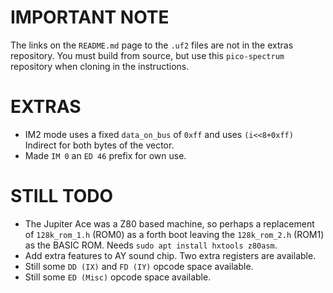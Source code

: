 IMPORTANT NOTE
=

The links on the `README.md` page to the `.uf2` files are not in the extras repository. You must build from source,
but use this `pico-spectrum` repository when cloning in the instructions.

EXTRAS
=

  * IM2 mode uses a fixed `data_on_bus` of `0xff` and uses `(i<<8+0xff)` Indirect for both bytes of the vector.
  * Made `IM 0` an `ED 46` prefix for own use.

STILL TODO
=

  * The Jupiter Ace was a Z80 based machine, so perhaps a replacement of `128k_rom_1.h` (ROM0) as a forth boot leaving the `128k_rom_2.h` (ROM1) as the BASIC ROM. Needs `sudo apt install hxtools z80asm`.
  * Add extra features to AY sound chip. Two extra registers are available.
  * Still some `DD (IX)` and `FD (IY)` opcode space available.
  * Still some `ED (Misc)` opcode space available.
